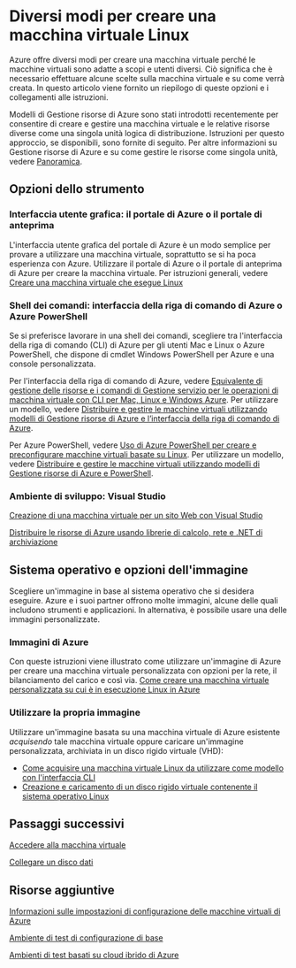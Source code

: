 <properties 
	pageTitle="Diversi modi per creare una macchina virtuale Linux" 
	description="Vengono elencati i diversi modi per creare una macchina virtuale Linux e vengono forniti collegamenti alle istruzioni." 
	services="virtual-machines" 
	documentationCenter="" 
	authors="KBDAzure" 
	manager="timlt" 
	editor=""/>

<tags 
ms.service="virtual-machines" 
	ms.devlang="na" 
	ms.topic="article" 
	ms.tgt_pltfrm="vm-linux" 
	ms.workload="infrastructure-services"
	ms.date="05/14/2015" 
	ms.author="kathydav"/>

# Diversi modi per creare una macchina virtuale Linux

Azure offre diversi modi per creare una macchina virtuale perché le macchine virtuali sono adatte a scopi e utenti diversi. Ciò significa che è necessario effettuare alcune scelte sulla macchina virtuale e su come verrà creata. In questo articolo viene fornito un riepilogo di queste opzioni e i collegamenti alle istruzioni.

Modelli di Gestione risorse di Azure sono stati introdotti recentemente per consentire di creare e gestire una macchina virtuale e le relative risorse diverse come una singola unità logica di distribuzione. Istruzioni per questo approccio, se disponibili, sono fornite di seguito. Per altre informazioni su Gestione risorse di Azure e su come gestire le risorse come singola unità, vedere [Panoramica][].

## Opzioni dello strumento

### Interfaccia utente grafica: il portale di Azure o il portale di anteprima 

L'interfaccia utente grafica del portale di Azure è un modo semplice per provare a utilizzare una macchina virtuale, soprattutto se si ha poca esperienza con Azure. Utilizzare il portale di Azure o il portale di anteprima di Azure per creare la macchina virtuale. Per istruzioni generali, vedere [Creare una macchina virtuale che esegue Linux][]

### Shell dei comandi: interfaccia della riga di comando di Azure o Azure PowerShell

Se si preferisce lavorare in una shell dei comandi, scegliere tra l'interfaccia della riga di comando (CLI) di Azure per gli utenti Mac e Linux o Azure PowerShell, che dispone di cmdlet Windows PowerShell per Azure e una console personalizzata.

Per l'interfaccia della riga di comando di Azure, vedere [Equivalente di gestione delle risorse e i comandi di Gestione servizio per le operazioni di macchina virtuale con CLI per Mac, Linux e Windows Azure][]. Per utilizzare un modello, vedere [Distribuire e gestire le macchine virtuali utilizzando modelli di Gestione risorse di Azure e l’interfaccia della riga di comando di Azure][].

Per Azure PowerShell, vedere [Uso di Azure PowerShell per creare e preconfigurare macchine virtuali basate su Linux][]. Per utilizzare un modello, vedere [Distribuire e gestire le macchine virtuali utilizzando modelli di Gestione risorse di Azure e PowerShell][].

### Ambiente di sviluppo: Visual Studio

[Creazione di una macchina virtuale per un sito Web con Visual Studio][]

[Distribuire le risorse di Azure usando librerie di calcolo, rete e .NET di archiviazione][]

## Sistema operativo e opzioni dell'immagine

Scegliere un'immagine in base al sistema operativo che si desidera eseguire. Azure e i suoi partner offrono molte immagini, alcune delle quali includono strumenti e applicazioni. In alternativa, è possibile usare una delle immagini personalizzate.

### Immagini di Azure

Con queste istruzioni viene illustrato come utilizzare un'immagine di Azure per creare una macchina virtuale personalizzata con opzioni per la rete, il bilanciamento del carico e così via. [Come creare una macchina virtuale personalizzata su cui è in esecuzione Linux in Azure][]

### Utilizzare la propria immagine

Utilizzare un'immagine basata su una macchina virtuale di Azure esistente *acquisendo* tale macchina virtuale oppure caricare un'immagine personalizzata, archiviata in un disco rigido virtuale (VHD):

- [Come acquisire una macchina virtuale Linux da utilizzare come modello con l'interfaccia CLI][]
- [Creazione e caricamento di un disco rigido virtuale contenente il sistema operativo Linux][]

## Passaggi successivi

[Accedere alla macchina virtuale][]

[Collegare un disco dati][]

## Risorse aggiuntive
[Informazioni sulle impostazioni di configurazione delle macchine virtuali di Azure][]

[Ambiente di test di configurazione di base][]

[Ambienti di test basati su cloud ibrido di Azure][]

<!-- LINKS -->
[Panoramica]: ../resource-group-overview.md

[Create a Virtual Machine Running Windows]: virtual-machines-windows-tutorial.md
[Creare una macchina virtuale che esegue Linux]: virtual-machines-linux-tutorial.md

[Equivalente di gestione delle risorse e i comandi di Gestione servizio per le operazioni di macchina virtuale con CLI per Mac, Linux e Windows Azure]: xplat-cli-azure-manage-vm-asm-arm.md
[Distribuire e gestire le macchine virtuali utilizzando modelli di Gestione risorse di Azure e l’interfaccia della riga di comando di Azure]: virtual-machines-deploy-rmtemplates-azure-cli.md
[Distribuire e gestire le macchine virtuali utilizzando modelli di Gestione risorse di Azure e PowerShell]: virtual-machines-deploy-rmtemplates-powershell.md
[Uso di Azure PowerShell per creare e preconfigurare macchine virtuali basate su Linux]: virtual-machines-ps-create-preconfigure-linux-vms.md

[Come creare una macchina virtuale personalizzata su cui è in esecuzione Linux in Azure]: virtual-machines-linux-create-custom.md
[Come acquisire una macchina virtuale Linux da utilizzare come modello con l'interfaccia CLI]: virtual-machines-vm-capture-image-cli.md

[Creazione e caricamento di un disco rigido virtuale contenente il sistema operativo Linux]: virtual-machines-linux-create-upload-vhd.md

[Creazione di una macchina virtuale per un sito Web con Visual Studio]: virtual-machines-dotnet-create-visual-studio-powershell.md
[Distribuire le risorse di Azure usando librerie di calcolo, rete e .NET di archiviazione]: virtual-machines-arm-deployment.md

[Accedere alla macchina virtuale]: virtual-machines-linux-how-to-log-on.md

[Collegare un disco dati]: virtual-machines-linux-how-to-attach-disk.md

[Informazioni sulle impostazioni di configurazione delle macchine virtuali di Azure]: http://msdn.microsoft.com/library/azure/dn763935.aspx
[Ambiente di test di configurazione di base]: virtual-machines-base-configuration-test-environment.md
[Ambienti di test basati su cloud ibrido di Azure]: virtual-machines-hybrid-cloud-test-environments.md

<!---HONumber=July15_HO2-->